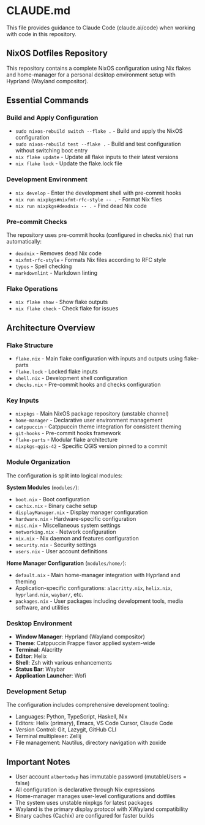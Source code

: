 # CLAUDE.md

This file provides guidance to Claude Code (claude.ai/code) when working
with code in this repository.

## NixOS Dotfiles Repository

This repository contains a complete NixOS configuration using Nix flakes and
home-manager for a personal desktop environment setup with Hyprland (Wayland compositor).

## Essential Commands

### Build and Apply Configuration

- `sudo nixos-rebuild switch --flake .` - Build and apply the NixOS configuration
- `sudo nixos-rebuild test --flake .` - Build and test configuration without
  switching boot entry
- `nix flake update` - Update all flake inputs to their latest versions
- `nix flake lock` - Update the flake.lock file

### Development Environment

- `nix develop` - Enter the development shell with pre-commit hooks
- `nix run nixpkgs#nixfmt-rfc-style -- .` - Format Nix files
- `nix run nixpkgs#deadnix -- .` - Find dead Nix code

### Pre-commit Checks

The repository uses pre-commit hooks (configured in checks.nix) that run
automatically:

- `deadnix` - Removes dead Nix code
- `nixfmt-rfc-style` - Formats Nix files according to RFC style
- `typos` - Spell checking
- `markdownlint` - Markdown linting

### Flake Operations

- `nix flake show` - Show flake outputs
- `nix flake check` - Check flake for issues

## Architecture Overview

### Flake Structure

- `flake.nix` - Main flake configuration with inputs and outputs
  using flake-parts
- `flake.lock` - Locked flake inputs
- `shell.nix` - Development shell configuration
- `checks.nix` - Pre-commit hooks and checks configuration

### Key Inputs

- `nixpkgs` - Main NixOS package repository (unstable channel)
- `home-manager` - Declarative user environment management
- `catppuccin` - Catppuccin theme integration for consistent theming
- `git-hooks` - Pre-commit hooks framework
- `flake-parts` - Modular flake architecture
- `nixpkgs-qgis-42` - Specific QGIS version pinned to a commit

### Module Organization

The configuration is split into logical modules:

**System Modules** (`modules/`):

- `boot.nix` - Boot configuration
- `cachix.nix` - Binary cache setup
- `displayManager.nix` - Display manager configuration
- `hardware.nix` - Hardware-specific configuration
- `misc.nix` - Miscellaneous system settings
- `networking.nix` - Network configuration
- `nix.nix` - Nix daemon and features configuration
- `security.nix` - Security settings
- `users.nix` - User account definitions

**Home Manager Configuration** (`modules/home/`):

- `default.nix` - Main home-manager integration with Hyprland and theming
- Application-specific configurations: `alacritty.nix`, `helix.nix`,
  `hyprland.nix`, `waybar/`, etc.
- `packages.nix` - User packages including development tools, media software,
  and utilities

### Desktop Environment

- **Window Manager**: Hyprland (Wayland compositor)
- **Theme**: Catppuccin Frappe flavor applied system-wide
- **Terminal**: Alacritty
- **Editor**: Helix
- **Shell**: Zsh with various enhancements
- **Status Bar**: Waybar
- **Application Launcher**: Wofi

### Development Setup

The configuration includes comprehensive development tooling:

- Languages: Python, TypeScript, Haskell, Nix
- Editors: Helix (primary), Emacs, VS Code Cursor, Claude Code
- Version Control: Git, Lazygit, GitHub CLI
- Terminal multiplexer: Zellij
- File management: Nautilus, directory navigation with zoxide

## Important Notes

- User account `albertodvp` has immutable password (mutableUsers = false)
- All configuration is declarative through Nix expressions
- Home-manager manages user-level configurations and dotfiles
- The system uses unstable nixpkgs for latest packages
- Wayland is the primary display protocol with XWayland compatibility
- Binary caches (Cachix) are configured for faster builds
